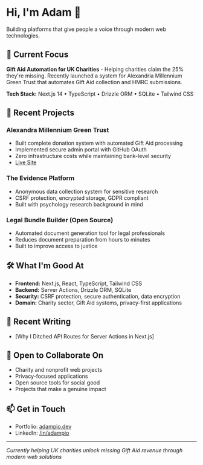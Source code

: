 # Hi, I'm Adam 👋

Building platforms that give people a voice through modern web technologies.

## 🚀 Current Focus

**Gift Aid Automation for UK Charities** - Helping charities claim the 25% they're missing. Recently launched a system for Alexandria Millennium Green Trust that automates Gift Aid collection and HMRC submissions.

**Tech Stack:** Next.js 14 • TypeScript • Drizzle ORM • SQLite • Tailwind CSS

## 💼 Recent Projects

### Alexandra Millennium Green Trust
- Built complete donation system with automated Gift Aid processing
- Implemented secure admin portal with GitHub OAuth
- Zero infrastructure costs while maintaining bank-level security
- [Live Site](https://alexandramillenniumgreen.org.uk)

### The Evidence Platform
- Anonymous data collection system for sensitive research
- CSRF protection, encrypted storage, GDPR compliant
- Built with psychology research background in mind

### Legal Bundle Builder (Open Source)
- Automated document generation tool for legal professionals
- Reduces document preparation from hours to minutes
- Built to improve access to justice

<!--[GitHub Repo](link-to-repo)-->

## 🛠️ What I'm Good At

- **Frontend:** Next.js, React, TypeScript, Tailwind CSS
- **Backend:** Server Actions, Drizzle ORM, SQLite
- **Security:** CSRF protection, secure authentication, data encryption
- **Domain:** Charity sector, Gift Aid systems, privacy-first applications

## 📝 Recent Writing

- [Why I Ditched API Routes for Server Actions in Next.js]<!--(link)-->

## 🤝 Open to Collaborate On

- Charity and nonprofit web projects
- Privacy-focused applications
- Open source tools for social good
- Projects that make a genuine impact

## 📫 Get in Touch

- Portfolio: [adampio.dev](https://adampio.dev)
- LinkedIn: [/in/adampio](https://linkedin.com/in/adampio)

---

*Currently helping UK charities unlock missing Gift Aid revenue through modern web solutions*
